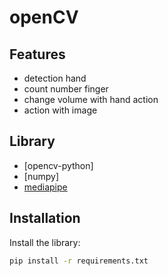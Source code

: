 # openCV

## Features
- detection hand
- count number finger
- change volume with hand action
- action with image

## Library
- [opencv-python]
- [numpy]
- [mediapipe](https://google.github.io/mediapipe/solutions/hands)

## Installation
Install the library:

```sh
pip install -r requirements.txt
```
